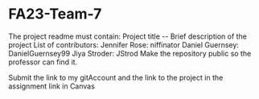 # FA23-Team-7
The project readme must contain:
Project title -- 
Brief description of the project
List of contributors:
    Jennifer Rose:  niffinator
    Daniel Guernsey: DanielGuernsey99
    Jiya Stroder: JStrod
Make the repository public so the professor can find it.

Submit the link to my gitAccount and the link to the project in the assignment link in Canvas

